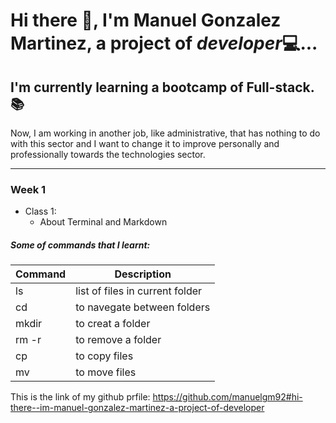 <!-- > http://localhost:8080/mgonzalez/index.html
> npx @11ty/eleventy --serve   para pasarlo a html ojo tiene que ser desde la ruta donde esta el archivo -->
# Hi there 👋, I'm **Manuel Gonzalez Martinez**, a project of *developer*💻...

## I'm currently learning a bootcamp of Full-stack.📚

Now, I am working in another job, like administrative, that has nothing to do with this sector and I want to change it to improve personally and professionally towards the technologies sector.

----------

### Week 1

  - Class 1:
    - About Terminal and Markdown
    
##### Some of commands that I learnt:

| Command | Description                     |
|---------|---------------------------------|
| ls      | list of files in current folder |
| cd      | to navegate between folders     |
| mkdir   | to creat a folder               |
| rm -r   | to remove a folder              |
| cp      | to copy files                   |
| mv      | to move files                   |


This is the link of my github prfile: https://github.com/manuelgm92#hi-there--im-manuel-gonzalez-martinez-a-project-of-developer


<!--
**manuelgm92/manuelgm92** is a ✨ _special_ ✨ repository because its `README.md` (this file) appears on your GitHub profile.

Here are some ideas to get you started:

- 🔭 I’m currently working on ...
- 🌱 I’m currently learning ...
- 👯 I’m looking to collaborate on ...
- 🤔 I’m looking for help with ...
- 💬 Ask me about ...
- 📫 How to reach me: ...
- 😄 Pronouns: ...
- ⚡ Fun fact: ...
-->
